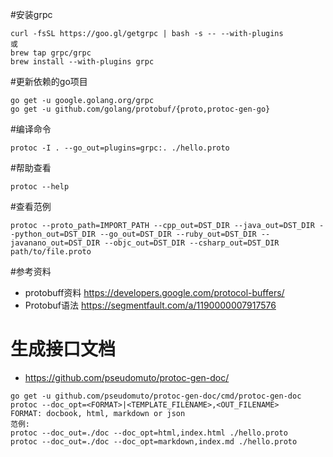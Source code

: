 #安装grpc
```
curl -fsSL https://goo.gl/getgrpc | bash -s -- --with-plugins
或
brew tap grpc/grpc
brew install --with-plugins grpc
```
#更新依赖的go项目
```
go get -u google.golang.org/grpc
go get -u github.com/golang/protobuf/{proto,protoc-gen-go}
```
#编译命令
```
protoc -I . --go_out=plugins=grpc:. ./hello.proto
```
#帮助查看
```
protoc --help
```
#查看范例
```
protoc --proto_path=IMPORT_PATH --cpp_out=DST_DIR --java_out=DST_DIR --python_out=DST_DIR --go_out=DST_DIR --ruby_out=DST_DIR --javanano_out=DST_DIR --objc_out=DST_DIR --csharp_out=DST_DIR path/to/file.proto
```
#参考资料
* protobuff资料 https://developers.google.com/protocol-buffers/
* Protobuf语法 https://segmentfault.com/a/1190000007917576

# 生成接口文档
* https://github.com/pseudomuto/protoc-gen-doc/
```
go get -u github.com/pseudomuto/protoc-gen-doc/cmd/protoc-gen-doc
protoc --doc_opt=<FORMAT>|<TEMPLATE_FILENAME>,<OUT_FILENAME>
FORMAT: docbook, html, markdown or json
范例:
protoc --doc_out=./doc --doc_opt=html,index.html ./hello.proto
protoc --doc_out=./doc --doc_opt=markdown,index.md ./hello.proto
```
